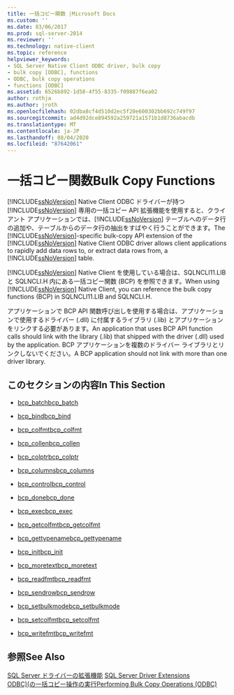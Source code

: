 ```yaml
---
title: 一括コピー関数 |Microsoft Docs
ms.custom: ''
ms.date: 03/06/2017
ms.prod: sql-server-2014
ms.reviewer: ''
ms.technology: native-client
ms.topic: reference
helpviewer_keywords:
- SQL Server Native Client ODBC driver, bulk copy
- bulk copy [ODBC], functions
- ODBC, bulk copy operations
- functions [ODBC]
ms.assetid: 6526b892-1d58-4f55-8335-f09887f6ea02
author: rothja
ms.author: jroth
ms.openlocfilehash: 02dba8cf4d510d2ec5f20e600302bb692c749f97
ms.sourcegitcommit: ad4d92dce894592a259721a1571b1d8736abacdb
ms.translationtype: MT
ms.contentlocale: ja-JP
ms.lasthandoff: 08/04/2020
ms.locfileid: "87642061"
---
```

# <a name="bulk-copy-functions"></a><span data-ttu-id="ff73a-102">一括コピー関数</span><span class="sxs-lookup"><span data-stu-id="ff73a-102">Bulk Copy Functions</span></span>
  <span data-ttu-id="ff73a-103">[!INCLUDE[ssNoVersion](../../includes/ssnoversion-md.md)] Native Client ODBC ドライバーが持つ [!INCLUDE[ssNoVersion](../../includes/ssnoversion-md.md)] 専用の一括コピー API 拡張機能を使用すると、クライアント アプリケーションでは、[!INCLUDE[ssNoVersion](../../includes/ssnoversion-md.md)] テーブルへのデータ行の追加や、テーブルからのデータ行の抽出をすばやく行うことができます。</span><span class="sxs-lookup"><span data-stu-id="ff73a-103">The [!INCLUDE[ssNoVersion](../../includes/ssnoversion-md.md)]-specific bulk-copy API extension of the [!INCLUDE[ssNoVersion](../../includes/ssnoversion-md.md)] Native Client ODBC driver allows client applications to rapidly add data rows to, or extract data rows from, a [!INCLUDE[ssNoVersion](../../includes/ssnoversion-md.md)] table.</span></span>  
  
 <span data-ttu-id="ff73a-104">[!INCLUDE[ssNoVersion](../../includes/ssnoversion-md.md)] Native Client を使用している場合は、SQLNCLI11.LIB と SQLNCLI.H 内にある一括コピー関数 (BCP) を参照できます。</span><span class="sxs-lookup"><span data-stu-id="ff73a-104">When using [!INCLUDE[ssNoVersion](../../includes/ssnoversion-md.md)] Native Client, you can reference the bulk copy functions (BCP) in SQLNCLI11.LIB and SQLNCLI.H.</span></span>  
  
 <span data-ttu-id="ff73a-105">アプリケーションで BCP API 関数呼び出しを使用する場合は、アプリケーションで使用するドライバー (.dll) に付属するライブラリ (.lib) とアプリケーションをリンクする必要があります。</span><span class="sxs-lookup"><span data-stu-id="ff73a-105">An application that uses BCP API function calls should link with the library (.lib) that shipped with the driver (.dll) used by the application.</span></span> <span data-ttu-id="ff73a-106">BCP アプリケーションを複数のドライバー ライブラリとリンクしないでください。</span><span class="sxs-lookup"><span data-stu-id="ff73a-106">A BCP application should not link with more than one driver library.</span></span>  
  
## <a name="in-this-section"></a><span data-ttu-id="ff73a-107">このセクションの内容</span><span class="sxs-lookup"><span data-stu-id="ff73a-107">In This Section</span></span>  
  
-   [<span data-ttu-id="ff73a-108">bcp_batch</span><span class="sxs-lookup"><span data-stu-id="ff73a-108">bcp_batch</span></span>](bcp-batch.md)  
  
-   [<span data-ttu-id="ff73a-109">bcp_bind</span><span class="sxs-lookup"><span data-stu-id="ff73a-109">bcp_bind</span></span>](bcp-bind.md)  
  
-   [<span data-ttu-id="ff73a-110">bcp_colfmt</span><span class="sxs-lookup"><span data-stu-id="ff73a-110">bcp_colfmt</span></span>](bcp-colfmt.md)  
  
-   [<span data-ttu-id="ff73a-111">bcp_collen</span><span class="sxs-lookup"><span data-stu-id="ff73a-111">bcp_collen</span></span>](bcp-collen.md)  
  
-   [<span data-ttu-id="ff73a-112">bcp_colptr</span><span class="sxs-lookup"><span data-stu-id="ff73a-112">bcp_colptr</span></span>](bcp-colptr.md)  
  
-   [<span data-ttu-id="ff73a-113">bcp_columns</span><span class="sxs-lookup"><span data-stu-id="ff73a-113">bcp_columns</span></span>](bcp-columns.md)  
  
-   [<span data-ttu-id="ff73a-114">bcp_control</span><span class="sxs-lookup"><span data-stu-id="ff73a-114">bcp_control</span></span>](bcp-control.md)  
  
-   [<span data-ttu-id="ff73a-115">bcp_done</span><span class="sxs-lookup"><span data-stu-id="ff73a-115">bcp_done</span></span>](bcp-done.md)  
  
-   [<span data-ttu-id="ff73a-116">bcp_exec</span><span class="sxs-lookup"><span data-stu-id="ff73a-116">bcp_exec</span></span>](bcp-exec.md)  
  
-   [<span data-ttu-id="ff73a-117">bcp_getcolfmt</span><span class="sxs-lookup"><span data-stu-id="ff73a-117">bcp_getcolfmt</span></span>](bcp-getcolfmt.md)  
  
-   [<span data-ttu-id="ff73a-118">bcp_gettypename</span><span class="sxs-lookup"><span data-stu-id="ff73a-118">bcp_gettypename</span></span>](bcp-gettypename.md)  
  
-   [<span data-ttu-id="ff73a-119">bcp_init</span><span class="sxs-lookup"><span data-stu-id="ff73a-119">bcp_init</span></span>](bcp-init.md)  
  
-   [<span data-ttu-id="ff73a-120">bcp_moretext</span><span class="sxs-lookup"><span data-stu-id="ff73a-120">bcp_moretext</span></span>](bcp-moretext.md)  
  
-   [<span data-ttu-id="ff73a-121">bcp_readfmt</span><span class="sxs-lookup"><span data-stu-id="ff73a-121">bcp_readfmt</span></span>](bcp-readfmt.md)  
  
-   [<span data-ttu-id="ff73a-122">bcp_sendrow</span><span class="sxs-lookup"><span data-stu-id="ff73a-122">bcp_sendrow</span></span>](bcp-sendrow.md)  
  
-   [<span data-ttu-id="ff73a-123">bcp_setbulkmode</span><span class="sxs-lookup"><span data-stu-id="ff73a-123">bcp_setbulkmode</span></span>](bcp-setbulkmode.md)  
  
-   [<span data-ttu-id="ff73a-124">bcp_setcolfmt</span><span class="sxs-lookup"><span data-stu-id="ff73a-124">bcp_setcolfmt</span></span>](bcp-setcolfmt.md)  
  
-   [<span data-ttu-id="ff73a-125">bcp_writefmt</span><span class="sxs-lookup"><span data-stu-id="ff73a-125">bcp_writefmt</span></span>](bcp-writefmt.md)  
  
## <a name="see-also"></a><span data-ttu-id="ff73a-126">参照</span><span class="sxs-lookup"><span data-stu-id="ff73a-126">See Also</span></span>  
 <span data-ttu-id="ff73a-127">[SQL Server ドライバーの拡張機能](../../database-engine/dev-guide/sql-server-driver-extensions.md) </span><span class="sxs-lookup"><span data-stu-id="ff73a-127">[SQL Server Driver Extensions](../../database-engine/dev-guide/sql-server-driver-extensions.md) </span></span>  
 [<span data-ttu-id="ff73a-128">ODBC&#41;&#40;の一括コピー操作の実行</span><span class="sxs-lookup"><span data-stu-id="ff73a-128">Performing Bulk Copy Operations &#40;ODBC&#41;</span></span>](../native-client-odbc-bulk-copy-operations/performing-bulk-copy-operations-odbc.md)  
  
  
